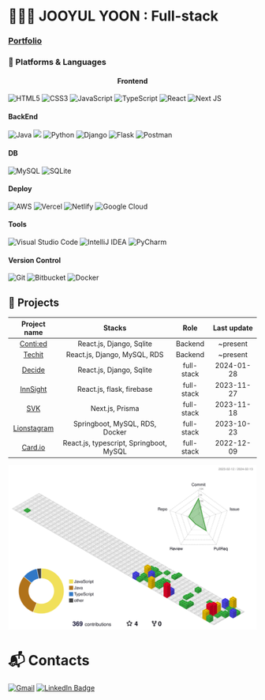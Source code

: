 # 🧑🏻‍💻 JOOYUL YOON : Full-stack
### [Portfolio](https://scented-lyre-1a5.notion.site/Jooyul-s-Resume-8a156dff49ba4aedbbaa3d6fd18ad777?pvs=4)

### 💪 Platforms & Languages
#### <center>Frontend</center>
![HTML5](https://img.shields.io/badge/HTML5-E34F26.svg?&style=for-the-badge&logo=HTML5&logoColor=white)
![CSS3](https://img.shields.io/badge/CSS3-1572B6.svg?&style=for-the-badge&logo=CSS3&logoColor=white)
![JavaScript](https://img.shields.io/badge/JavaScript-F7DF1E.svg?&style=for-the-badge&logo=JavaScript&logoColor=white)
![TypeScript](https://img.shields.io/badge/TypeScript-3178C6.svg?&style=for-the-badge&logo=TypeScript&logoColor=white)
![React](https://img.shields.io/badge/react-%2320232a.svg?style=for-the-badge&logo=react&logoColor=%2361DAFB)
![Next JS](https://img.shields.io/badge/Next-black?style=for-the-badge&logo=next.js&logoColor=white)
#### BackEnd
![Java](https://img.shields.io/badge/java-%23ED8B00.svg?style=for-the-badge&logo=java&logoColor=white)
<img src="https://img.shields.io/badge/SpringBoot-6DB33F?style=flat-square&logo=Spring&logoColor=white" height=28 />
![Python](https://img.shields.io/badge/python-3670A0?style=for-the-badge&logo=python&logoColor=ffdd54)
![Django](https://img.shields.io/badge/Django-092E20?style=for-the-badge&logo=django&logoColor=white)
![Flask](https://img.shields.io/badge/Flask-000000?style=for-the-badge&logo=flask&logoColor=white)
![Postman](https://img.shields.io/badge/Postman-FF6C37?style=for-the-badge&logo=postman&logoColor=white)
#### DB 
![MySQL](https://img.shields.io/badge/mysql-%2300f.svg?style=for-the-badge&logo=mysql&logoColor=white)
![SQLite](https://img.shields.io/badge/sqlite-%2307405e.svg?style=for-the-badge&logo=sqlite&logoColor=white)
#### Deploy
![AWS](https://img.shields.io/badge/Amazon_AWS-232F3E?style=for-the-badge&logo=amazon-aws&logoColor=white)
![Vercel](https://img.shields.io/badge/Vercel-000000?style=for-the-badge&logo=vercel&logoColor=white)
![Netlify](https://img.shields.io/badge/netlify-%23000000.svg?style=for-the-badge&logo=netlify&logoColor=#00C7B7)
![Google Cloud](https://img.shields.io/badge/Google_Cloud-4285F4?style=for-the-badge&logo=google-cloud&logoColor=white)
#### Tools
![Visual Studio Code](https://img.shields.io/badge/Visual%20Studio%20Code-007ACC.svg?&style=for-the-badge&logo=Visual%20Studio%20Code&logoColor=white)
![IntelliJ IDEA](https://img.shields.io/badge/IntelliJIDEA-000000.svg?style=for-the-badge&logo=intellij-idea&logoColor=white)
![PyCharm](https://img.shields.io/badge/pycharm-143?style=for-the-badge&logo=pycharm&logoColor=black&color=black&labelColor=green)
#### Version Control
![Git](https://img.shields.io/badge/Git-F05032.svg?&style=for-the-badge&logo=Git&logoColor=white)
![Bitbucket](https://img.shields.io/badge/bitbucket-%230047B3.svg?style=for-the-badge&logo=bitbucket&logoColor=white) 
![Docker](https://img.shields.io/badge/docker-%230db7ed.svg?style=for-the-badge&logo=docker&logoColor=white)

## 🌟 Projects
|Project name|Stacks|Role|Last update|
|:----:|:----:|:----:|:----:|
|[Conti:ed](https://github.com/Conti-ed)|React.js, Django, Sqlite|Backend|~present|
|[Techit](https://github.com/LIKELION-Techit-Backend/techit)|React.js, Django, MySQL, RDS|Backend|~present|
|[Decide](https://github.com/likelion-sjsu/hackathon)|React.js, Django, Sqlite|full-stack|2024-01-28|
|[InnSight](https://github.com/trishnguyen2001/cmpe165-likehome)|React.js, flask, firebase|full-stack|2023-11-27|
|[SVK](https://github.com/chaejunlee/svk)|Next.js, Prisma|full-stack|2023-11-18|
|[Lionstagram](https://github.com/jooyul-yoon/SJSULikeLionJava)|Springboot, MySQL, RDS, Docker|full-stack|2023-10-23|
|[Card.io](https://github.com/cardotio)|React.js, typescript, Springboot, MySQL|full-stack|2022-12-09|

![](./profile-3d-contrib/profile-gitblock.svg)

# :mailbox_with_mail: Contacts
<!-- [![Tech Blog Badge](http://img.shields.io/badge/-Tech%20blog-black?style=flat-square&logo=github&link=https://soo-vely-dev.tistory.com/)](https://soo-vely-dev.tistory.com/) -->
[![Gmail](https://img.shields.io/badge/Gmail-D14836?style=for-the-badge&logo=gmail&logoColor=white)](mailto:juyeolyoon@gmail.com)
[![LinkedIn Badge](https://img.shields.io/badge/LinkedIn-0077B5?style=for-the-badge&logo=linkedin&logoColor=white)](https://www.linkedin.com/in/jooyul-yoon/)
